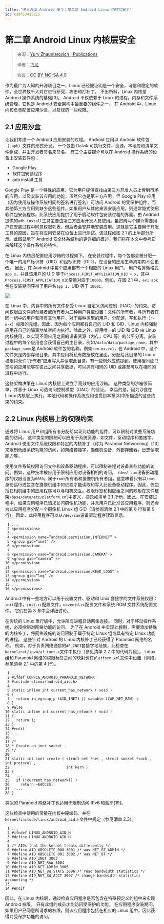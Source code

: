```yaml
---
title: "浅入浅出 Android 安全：第二章 Android Linux 内核层安全"
id: csdn53415115
---
```


# 第二章 Android Linux 内核层安全

> 来源：[Yury Zhauniarovich | Publications](http://www.zhauniarovich.com/pubs.html)
> 
> 译者：[飞龙](https://github.com/)
> 
> 协议：[CC BY-NC-SA 4.0](http://creativecommons.org/licenses/by-nc-sa/4.0/)

作为最广为人知的开源项目之一，Linux 已经被证明是一个安全，可信和稳定的软件，全世界数千人对它进行研究，攻击和打补丁。 不出所料，Linux 内核是 Android 操作系统的基础[3]。 Android 不仅依赖于 Linux 的进程，内存和文件系统管理，它也是 Android 安全架构中最重要的组件之一。 在 Android 中，Linux 内核负责配置应用沙盒，以及规范一些权限。

## 2.1 应用沙盒

让我们考虑一个 Android 应用安装的过程。 Android 应用以 Android 软件包（`.apk`）文件的形式分发。 一个包由 Dalvik 可执行文件，资源，本地库和清单文件组成，并由开发者签名来签名。 有三个主要媒介可以在 Android 操作系统的设备上安装软件包：

*   Google Play
*   软件包安装程序
*   adb install 工具

Google Play 是一个特殊的应用，它为用户提供查找由第三方开发人员上传到市场的应用，以及安装该应用的功能。虽然它也是第三方应用，但 Google Play 应用（因为使用与操作系统相同的签名进行签名）可访问 Android 的受保护组件，而其他第三方应用则缺少这些组件。如果用户从其他来源安装应用，则通常隐式使用软件包安装程序。此系统应用提供了用于启动软件包安装过程的界面。由 Android 提供的`adb install`工具主要由第三方应用开发人员使用。虽然前两个媒介需要用户在安装过程中同意权限列表，但后者会安静地安装应用。这就是它主要用于开发工具的原因，旨在将应用安装在设备上进行测试。该过程如图 2.1 的上半部分所示。此图显示了 Android 安全体系结构的更详细的概述。我们将在本文中参考它来解释这个操作系统的特性。

在 Linux 内核层配置应用沙箱的过程如下。 在安装过程中，每个包都会被分配一个唯一的用户标识符（UID）和组标识符（GID），在设备的应用生命周期内不会更改。 因此，在 Android 中每个应用都有一个相应的 Linux 用户。 用户名遵循格式`app_x`，并且该用户的 UID 等于`Process.FIRST_APPLICATION_UID + x`，其中`Process.FIRST_APPLICATION_UID`常量对应于`10000`。例如，在图 2.1 中，`ex1.apk`包在安装期间获得了用户名`app 1`，UID 等于 `10001`。

![](../img/2d946abc3c5c91e68087ad6fa09d9e12.png)

在 Linux 中，内存中的所有文件都受 Linux 自定义访问控制（DAC）的约束。访问权限由文件的创建者或所有者为三种用户类型设置：文件的所有者，与所有者在同一组中的用户和所有其他用户。对于每种类型的用户，分配读，写和执行（`r-w-x`）权限的元组。因此，因为每个应用都有自己的 UID 和 GID，Linux 内核强制应用在自己的隔离地址空间内执行。除此之外，应用唯一的 UID 和 GID 由 Linux 内核使用，以实现不同应用之间的设备资源（内存，CPU 等）的公平分离。安装过程中的每个应用也会获得自己的主目录，例如`/data/data/package_name`，其中`package_name`是 Android 软件包的名称，例如`com.ex.ex1`，在 Android 中，这个文件夹是内部存储目录，其中应用将私有数据放在里面。分配给此目录的 Linu x 权限只允许“所有者”应用写入并读取此目录。有一些例外应该提到。使用相同证书签名的应用能够在彼此之间共享数据，可以拥有相同的 UID 或甚至可以在相同的进程中运行。

这些架构决策在 Linux 内核层上建立了高效的应用沙箱。 这种类型的沙箱很简单，并基于 Linux 可选访问控制模型（DAC）的验证。 幸运的是，因为沙盒在 Linux 内核层上执行，本地代码和操作系统应用也受到本章[3]中所描述的这些约束的约束。

## 2.2 Linux 内核层上的权限约束

通过将 Linux 用户和组所有者分配给实现此功能的组件，可以限制对某些系统功能的访问。 这种类型的限制可以应用于系统资源，如文件，驱动程序和套接字。 Android 使用文件系统权限和特定的内核补丁（称为 Paranoid Networking）[13]来限制低级系统功能的访问，如网络套接字，摄像机设备，外部存储器，日志读取能力等。

使用文件系统权限访问文件和设备驱动程序，可以限制进程对设备某些功能的访问。例如，这种技术被应用于限制应用对设备相机的访问。 `/dev/ cam`设备驱动程序的权限设置为`0660`，属于`root`所有者和摄像机所有者组。这意味着只有以`root`身份运行或包含在摄像机组中的进程才能读取和写入此设备驱动程序。因此，仅包括在相机组中的应用程序可以与相机交互。权限标签和相应组之间的映射在文件框架`/base/data/etc/platform.xml`中定义，摘录如清单 2.1 所示。因此，在安装过程中，如果应用程序已请求访问摄像机功能，并且用户已批准该应用程序，则还会为此应用程序分配一个摄像机 Linux 组 GID（请参阅清单 2.1 中的第 8 行和第 9 行）。因此，此应用程序可以从`/dev/cam`设备驱动程序读取信息。

```
 1 ...
 2 <permissions> 
 3 ...
 4 <permission name=”android.permission.INTERNET” > 
 5 <group gid=”inet” /> 
 6 </permission> 
 7 
 8 <permission name=”android.permission.CAMERA” > 
 9 <group gid=”camera” /> 
10 </permission> 
11 
12 <permission name=”android.permission.READ_LOGS” > 
13 <group gid=”log” />
14 </permission> 
15 ...
16 </permissions>
```

Android 中有一些地方可以用于设置文件、驱动和 Unix 套接字的文件系统权限：`init`程序，`init.rc`配置文件，`ueventd.rc`配置文件和系统 ROM 文件系统配置文件。 它们在第 3 章中会详细讨论。

在传统的 Linux 发行版中，允许所有进程启动网络连接。 同时，对于移动操作系统，必须控制对网络功能的访问。 为了在 Android 中实现此控制，需要添加特殊的内核补丁，将网络设施的访问限制于属于特定 Linux 组或具有特定 Linux 功能的进程。 这些针对 Android 的 Linux 内核补丁已经获得了 Paranoid 网络的名称。 例如，对于负责网络通信的`AF_INET`套接字地址族，此检查在`kernel/net/ipv4/af_inet.c`文件中执行（参见清单 2.2 中的代码片段）。 Linux 组和 Paranoid 网络的权限标签之间的映射也在`platform.xml`文件中设置（例如，参见清单 2.1 中的第 4 行）。

```
 1 ...
 2 #ifdef CONFIG_ANDROID_PARANOID_NETWORK 
 3 #include <linux/android_aid.h> 
 4 
 5 static inline int current_has_network ( void ) 
 6 { 
 7   return in_egroup_p (AID_INET) || capable (CAP_NET_RAW) ; 
 8 } 
 9 #else 
10 static inline int current_has_network ( void ) 
11 { 
12   return 1; 
13 } 
14 #endif 
15 ... 
16 
17 /* 
18 * Create an inet socket . 
19 */ 
20 
21 static int inet create ( struct net *net , struct socket *sock , int protocol , 
22                          int kern ) 
23 { 
24   ...
25   if (!current_has_network() ) 
26     return −EACCES; 
27   ...
28 }
```

类似的 Paranoid 网络补丁也适用于限制访问 IPv6 和蓝牙[19]。

这些检查中使用的常量在内核中硬编码，并在`kernel/include/linux/android_aid.h`文件中规定（参见清单 2.3）。

```
 1 ...
 2 #ifndef LINUX_ANDROID_AID_H 
 3 #define LINUX_ANDROID_AID_H 
 4 
 5 /* AIDs that the kernel treats differently */ 
 6 #define AID_OBSOLETE_000 3001 /* was NET_BT_ADMIN */ 
 7 #define AID_OBSOLETE_001 3002 /* was NET_BT */ 
 8 #define AID_INET 3003 
 9 #define AID_NET_RAW 3004 
10 #define AID_NET_ADMIN 3005 
11 #define AID_NET_BW_STATS 3006 /* read bandwidth statistics */ 
12 #define AID_NET_BW_ACCT 3007 /* change bandwidth statistics accounting */ 
13 
14 #endif
```

因此，在 Linux 内核层，通过检查应用程序是否包含在特殊预定义的组中来实现 Android 权限。 只有此组的成员才能访问受保护的功能。 在应用程序安装期间，如果用户已同意所请求的权限，则该应用程序包括在相应的 Linux 组中，因此获得对受保护功能的访问。